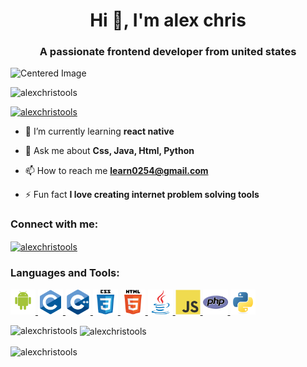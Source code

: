 
<h1 align="center">Hi 👋, I'm alex chris</h1>
<h3 align="center">A passionate frontend developer from united states</h3>
<img src="https://camo.githubusercontent.com/7de37139d0b4c1ce40865e799b446c0e963a3dd8fb68d239707237c40604fa3d/68747470733a2f2f63646e2e6472696262626c652e636f6d2f75736572732f3733303730332f73637265656e73686f74732f363538313234332f6176656e746f2e676966" alt="Centered Image">

<p align="left"> <img src="https://komarev.com/ghpvc/?username=alexchristools&label=Profile%20views&color=0e75b6&style=flat" alt="alexchristools" /> </p>

<p align="left"> <a href="https://twitter.com/alexchristools" target="blank"><img src="https://img.shields.io/twitter/follow/alexchristools?logo=twitter&style=for-the-badge" alt="alexchristools" /></a> </p>

- 🌱 I’m currently learning **react native**

- 💬 Ask me about **Css, Java, Html, Python**

- 📫 How to reach me **learn0254@gmail.com**

- ⚡ Fun fact **I love creating internet problem solving tools**

<h3 align="left">Connect with me:</h3>
<p align="left">
<a href="https://twitter.com/alexchristools" target="blank"><img align="center" src="https://raw.githubusercontent.com/rahuldkjain/github-profile-readme-generator/master/src/images/icons/Social/twitter.svg" alt="alexchristools" height="30" width="40" /></a>
</p>

<h3 align="left">Languages and Tools:</h3>
<p align="left"> <a href="https://developer.android.com" target="_blank" rel="noreferrer"> <img src="https://raw.githubusercontent.com/devicons/devicon/master/icons/android/android-original-wordmark.svg" alt="android" width="40" height="40"/> </a> <a href="https://www.cprogramming.com/" target="_blank" rel="noreferrer"> <img src="https://raw.githubusercontent.com/devicons/devicon/master/icons/c/c-original.svg" alt="c" width="40" height="40"/> </a> <a href="https://www.w3schools.com/cpp/" target="_blank" rel="noreferrer"> <img src="https://raw.githubusercontent.com/devicons/devicon/master/icons/cplusplus/cplusplus-original.svg" alt="cplusplus" width="40" height="40"/> </a> <a href="https://www.w3schools.com/css/" target="_blank" rel="noreferrer"> <img src="https://raw.githubusercontent.com/devicons/devicon/master/icons/css3/css3-original-wordmark.svg" alt="css3" width="40" height="40"/> </a> <a href="https://www.w3.org/html/" target="_blank" rel="noreferrer"> <img src="https://raw.githubusercontent.com/devicons/devicon/master/icons/html5/html5-original-wordmark.svg" alt="html5" width="40" height="40"/> </a> <a href="https://www.java.com" target="_blank" rel="noreferrer"> <img src="https://raw.githubusercontent.com/devicons/devicon/master/icons/java/java-original.svg" alt="java" width="40" height="40"/> </a> <a href="https://developer.mozilla.org/en-US/docs/Web/JavaScript" target="_blank" rel="noreferrer"> <img src="https://raw.githubusercontent.com/devicons/devicon/master/icons/javascript/javascript-original.svg" alt="javascript" width="40" height="40"/> </a> <a href="https://www.php.net" target="_blank" rel="noreferrer"> <img src="https://raw.githubusercontent.com/devicons/devicon/master/icons/php/php-original.svg" alt="php" width="40" height="40"/> </a> <a href="https://www.python.org" target="_blank" rel="noreferrer"> <img src="https://raw.githubusercontent.com/devicons/devicon/master/icons/python/python-original.svg" alt="python" width="40" height="40"/> </a> </p>

<p><img align="left" src="https://github-readme-stats.vercel.app/api/top-langs?username=alexchristools&show_icons=true&locale=en&layout=compact" alt="alexchristools" /></p>

<p>&nbsp;<img align="center" src="https://github-readme-stats.vercel.app/api?username=alexchristools&show_icons=true&locale=en" alt="alexchristools" /></p>

<p><img align="center" src="https://github-readme-streak-stats.herokuapp.com/?user=alexchristools&" alt="alexchristools" /></p>
